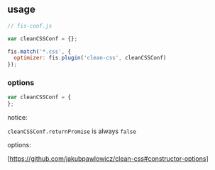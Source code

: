 ## usage

```js
// fis-conf.js

var cleanCSSConf = {};

fis.match('*.css', {
  optimizer: fis.plugin('clean-css', cleanCSSConf)
});
```

### options

```js
var cleanCSSConf = {
};
```

notice:

`cleanCSSConf.returnPromise` is always `false`

options:

[https://github.com/jakubpawlowicz/clean-css#constructor-options]
